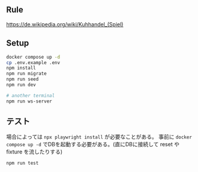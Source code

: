 ## Rule

https://de.wikipedia.org/wiki/Kuhhandel_(Spiel)

## Setup

```bash
docker compose up -d
cp .env.example .env
npm install
npm run migrate
npm run seed
npm run dev

# another terminal
npm run ws-server
```

## テスト

場合によっては `npx playwright install` が必要なことがある。
事前に `docker compose up -d` でDBを起動する必要がある。(直にDBに接続して reset や fixture を流したりする)

```bash
npm run test
```
